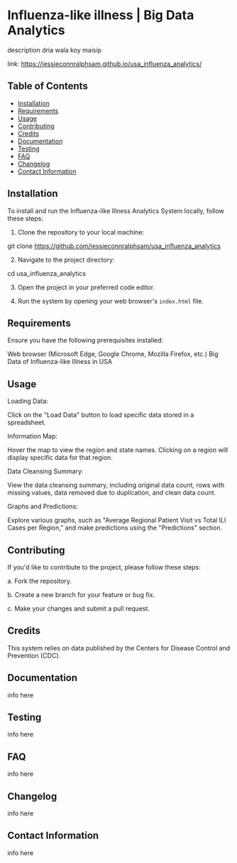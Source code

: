 # Influenza-like illness | Big Data Analytics

description dria wala koy maisip

link: https://jessieconnralphsam.github.io/usa_influenza_analytics/

## Table of Contents

- [Installation](#installation)
- [Requirements](#requirements)
- [Usage](#usage)
- [Contributing](#contributing)
- [Credits](#credits)
- [Documentation](#documentation)
- [Testing](#testing)
- [FAQ](#faq)
- [Changelog](#changelog)
- [Contact Information](#contact-information)

## Installation
To install and run the Influenza-like Illness Analytics System locally, follow these steps:

1. Clone the repository to your local machine:

git clone https://github.com/jessieconnralphsam/usa_influenza_analytics

2. Navigate to the project directory:

cd usa_influenza_analytics

3. Open the project in your preferred code editor.

4. Run the system by opening your web browser's `index.html` file.

## Requirements
Ensure you have the following prerequisites installed:

Web browser (Microsoft Edge, Google Chrome, Mozilla Firefox, etc.)
Big Data of Influenza-like Illness in USA
## Usage
Loading Data:

Click on the "Load Data" button to load specific data stored in a spreadsheet.

Information Map:

Hover the map to view the region and state names. Clicking on a region will display specific data for that region.

Data Cleansing Summary:

View the data cleansing summary, including original data count, rows with missing values, data removed due to duplication, and clean data count.

Graphs and Predictions:

Explore various graphs, such as "Average Regional Patient Visit vs Total ILI Cases per Region," and make predictions using the "Predictions" section.

## Contributing
If you'd like to contribute to the project, please follow these steps:

a. Fork the repository.

b. Create a new branch for your feature or bug fix.

c. Make your changes and submit a pull request.

## Credits
This system relies on data published by the Centers for Disease Control and Prevention (CDC).
## Documentation
info here
## Testing
info here
## FAQ
info here
## Changelog
info here
## Contact Information
info here
